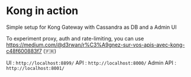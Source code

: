 # Kong in action

Simple setup for Kong Gateway with Cassandra as DB and a Admin UI

To experiment proxy, auth and rate-limiting, you can use https://medium.com/@d3rwan/r%C3%A9gnez-sur-vos-apis-avec-kong-c48f600883f7 (🇫🇷)

UI : `http://localhost:8899/`
API : `http://localhost:8000/`
Admin API : `http://localhost:8001/`